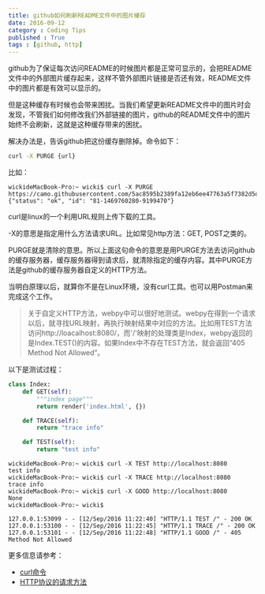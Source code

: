 ```yaml
---
title: github如何刷新README文件中的图片缓存
date: 2016-09-12
category : Coding Tips
published : True
tags : [github, http]
---
```


github为了保证每次访问README的时候图片都是正常可显示的，会把README文件中的外部图片缓存起来，这样不管外部图片链接是否还有效，README文件中的图片都是有效可以显示的。

但是这种缓存有时候也会带来困扰。当我们希望更新README文件中的图片时会发现，不管我们如何修改我们外部链接的图片，github的README文件中的图片始终不会刷新，这就是这种缓存带来的困扰。

解决办法是，告诉github把这份缓存删除掉。命令如下：

```bash
curl -X PURGE {url}
```

比如：

```shell
wickideMacBook-Pro:~ wicki$ curl -X PURGE https://camo.githubusercontent.com/5ac8595b2389fa12eb6ee47763a5f7382d5dd977/687474703a2f2f6f6462796a337332722e626b742e636c6f7564646e2e636f6d2f6175746f7472616465322e706e67
{"status": "ok", "id": "81-1469760280-9199470"}

```

curl是linux的一个利用URL规则上传下载的工具。

-X的意思是指定用什么方法请求URL。比如常见http方法：GET, POST之类的。

PURGE就是清除的意思。所以上面这句命令的意思是用PURGE方法去访问github的缓存服务器，缓存服务器得到请求后，就清除指定的缓存内容。其中PURGE方法是github的缓存服务器自定义的HTTP方法。

当明白原理以后，就算你不是在Linux环境，没有curl工具。也可以用Postman来完成这个工作。

> 关于自定义HTTP方法，webpy中可以很好地测试。webpy在得到一个请求以后，就寻找URL映射，再执行映射结果中对应的方法。比如用TEST方法访问http://loacalhost:8080/，而'/'映射的处理类是Index，webpy返回的是Index.TEST()的内容。如果Index中不存在TEST方法，就会返回“405 Method Not Allowed”。

以下是测试过程：

```python
class Index:
    def GET(self):
        """index page"""
        return render('index.html', {})

    def TRACE(self):
        return "trace info"

    def TEST(self):
        return "test info"
```

```shell
wickideMacBook-Pro:~ wicki$ curl -X TEST http://localhost:8080
test info 
wickideMacBook-Pro:~ wicki$ curl -X TRACE http://localhost:8080
trace info 
wickideMacBook-Pro:~ wicki$ curl -X GOOD http://localhost:8080
None
wickideMacBook-Pro:~ wicki$ 
```

```
127.0.0.1:53099 - - [12/Sep/2016 11:22:40] "HTTP/1.1 TEST /" - 200 OK
127.0.0.1:53100 - - [12/Sep/2016 11:22:45] "HTTP/1.1 TRACE /" - 200 OK
127.0.0.1:53101 - - [12/Sep/2016 11:22:48] "HTTP/1.1 GOOD /" - 405 Method Not Allowed
```



更多信息请参考：

- [curl命令](https://zh.wikipedia.org/wiki/CURL)
- [HTTP协议的请求方法](https://zh.wikipedia.org/wiki/%E8%B6%85%E6%96%87%E6%9C%AC%E4%BC%A0%E8%BE%93%E5%8D%8F%E8%AE%AE#.E8.AF.B7.E6.B1.82.E6.96.B9.E6.B3.95)

